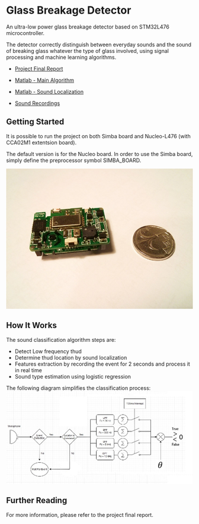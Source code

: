 # Glass Breakage Detector

An ultra-low power glass breakage detector based on STM32L476 microcontroller.

The detector correctly distinguish between everyday sounds and the sound of breaking glass whatever the type of glass involved, using signal processing and machine learning algorithms.

* [Project Final Report](https://github.com/AssafAssaf/GlassBreakageDetector/blob/master/Final%20Report.pdf)

* [Matlab - Main Algorithm](https://github.com/AssafAssaf/GlassBreakageDetector/tree/master/Matlab/Main%20Algorithm)

* [Matlab - Sound Localization](https://github.com/AssafAssaf/GlassBreakageDetector/tree/master/Matlab/Sound%20Localization)

* [Sound Recordings](https://github.com/AssafAssaf/GlassBreakageDetector/tree/master/Matlab/Main%20Algorithm/Samples)



## Getting Started

It is possible to run the project on both Simba board and Nucleo-L476 (with CCA02M1 extentsion board).

The default version is for the Nucleo board. In order to use the Simba board, simply define the preprocessor symbol SIMBA_BOARD.


![Alt text](/SimbaBoard.jpg?raw=true "Title")


## How It Works

The sound classification algorithm steps are:
* Detect Low frequency thud
* Determine thud location by sound localization
* Features extraction by recording the event for 2 seconds and process it in real time
* Sound type estimation using logistic regression

The following diagram simplifies the classification process:
![Alt text](/Alg_Simplified.jpg?raw=true "Title")


## Further Reading

For more information, please refer to the project final report.



